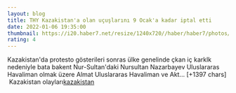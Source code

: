 ```yaml
--- 
layout: blog
title: THY Kazakistan'a olan uçuşlarını 9 Ocak'a kadar iptal etti
date: 2022-01-06 19:35:00
thumbnail: https://i20.haber7.net/resize/1240x720//haber/haber7/photos/2022/01/thy_kazakistana_olan_ucuslarini_9_ocaka_kadar_iptal_etti_1641497653_7048.jpg
rating: 4
---
```

Kazakistan'da protesto gösterileri sonras ülke genelinde çkan iç karklk nedeniyle bata bakent Nur-Sultan'daki Nursultan Nazarbayev Uluslararas Havaliman olmak üzere Almat Uluslararas Havaliman ve Akt… [+1397 chars]</br>&nbsp;Kazakistan olayları<a href="https://www.dental-ilan.org/">kazakistan</a>